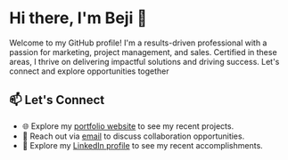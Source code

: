 # Hi there, I'm Beji 🚀

Welcome to my GitHub profile! I'm a results-driven professional with a passion for marketing, project management, and sales. Certified in these areas, I thrive on delivering impactful solutions and driving success. Let's connect and explore opportunities together

## 📫 Let's Connect

- 🌐 Explore my [portfolio website](https://beji.space) to see my recent projects.
- 📧 Reach out via [email](mailto:jwad1425@gmail.com) to discuss collaboration opportunities.
- 🔗 Explore my [LinkedIn profile](https://linkedin.com/in/jawad-mahasnah/) to see my recent accomplishments.
